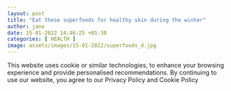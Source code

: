```yaml
---
layout: post
title: "Eat these superfoods for healthy skin during the winter"
author: jane 
date: 15-01-2022 14:46:25 +05:30 
categories: [ HEALTH ] 
image: assets/images/15-01-2022/superfoods_d.jpg
---
```

This website uses cookie or similar technologies, to enhance your browsing experience and provide personalised recommendations. By continuing to use our website, you agree to our Privacy Policy and Cookie Policy
